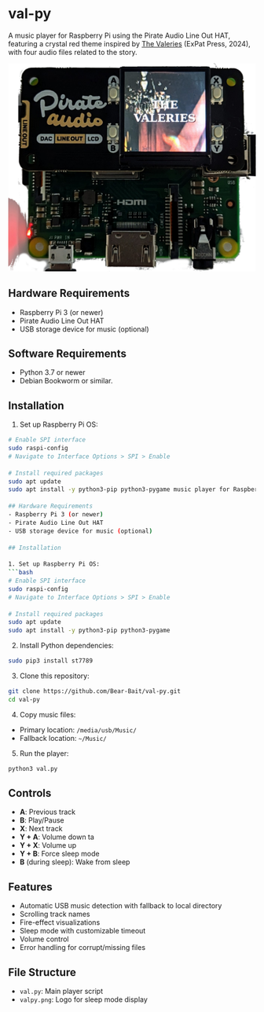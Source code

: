 # val-py

A music player for Raspberry Pi using the Pirate Audio Line Out HAT, featuring a crystal red theme inspired by [The Valeries](https://expatpress.com/product/the-valeries-forrest-muelrath/) (ExPat Press, 2024), with four audio files related to the story. 

![ValPlayer on Raspberry Pi](valpy-pi.png)

## Hardware Requirements
- Raspberry Pi 3 (or newer)
- Pirate Audio Line Out HAT
- USB storage device for music (optional)

## Software Requirements
- Python 3.7 or newer
- Debian Bookworm or similar. 

## Installation

1. Set up Raspberry Pi OS:
```bash
# Enable SPI interface
sudo raspi-config
# Navigate to Interface Options > SPI > Enable

# Install required packages
sudo apt update
sudo apt install -y python3-pip python3-pygame music player for Raspberry Pi using the Pirate Audio Line Out HAT, featuring a theme from the novel The Valeries, ExPat Press 2024, and four audio files that relate to the plot. 

## Hardware Requirements
- Raspberry Pi 3 (or newer)
- Pirate Audio Line Out HAT
- USB storage device for music (optional)

## Installation

1. Set up Raspberry Pi OS:
```bash
# Enable SPI interface
sudo raspi-config
# Navigate to Interface Options > SPI > Enable

# Install required packages
sudo apt update
sudo apt install -y python3-pip python3-pygame
```

2. Install Python dependencies:
```bash
sudo pip3 install st7789
```

3. Clone this repository:
```bash
git clone https://github.com/Bear-Bait/val-py.git
cd val-py
```

4. Copy music files:
- Primary location: `/media/usb/Music/`
- Fallback location: `~/Music/`

5. Run the player:
```bash
python3 val.py
```

## Controls
- **A**: Previous track
- **B**: Play/Pause
- **X**: Next track
- **Y + A**: Volume down ta
- **Y + X**: Volume up
- **Y + B**: Force sleep mode
- **B** (during sleep): Wake from sleep

## Features
- Automatic USB music detection with fallback to local directory
- Scrolling track names
- Fire-effect visualizations
- Sleep mode with customizable timeout
- Volume control
- Error handling for corrupt/missing files

## File Structure
- `val.py`: Main player script
- `valpy.png`: Logo for sleep mode display
